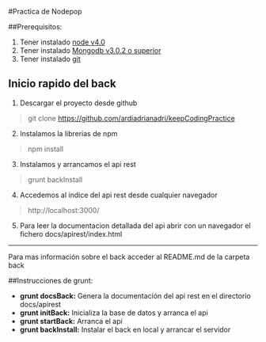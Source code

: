 #Practica de Nodepop

##Prerequisitos:
1. Tener instalado [node v4.0](https://nodejs.org/en/)
2. Tener instalado [Mongodb v3.0.2 o superior](https://www.mongodb.org/)
3. Tener instalado [git](https://git-scm.com/)

## Inicio rapido del back
1. Descargar el proyecto desde github

 > git clone https://github.com/ardiadrianadri/keepCodingPractice

2. Instalamos la librerias de npm

 > npm install

3. Instalamos y arrancamos el api rest

 > grunt backInstall

4. Accedemos al indice del api rest desde cualquier navegador

 > http://localhost:3000/
 
5. Para leer la documentacion detallada del api abrir con un navegador el fichero docs/apirest/index.html

---
Para mas información sobre el back acceder al README.md de la carpeta back

##Instrucciones de grunt:
 * **grunt docsBack:** Genera la documentación del api rest en el directorio docs/apirest
 * **grunt initBack:** Inicializa la base de datos y arranca el api
 * **grunt startBack:** Arranca el api
 * **grunt backInstall:** Instalar el back en local y arrancar el servidor

 